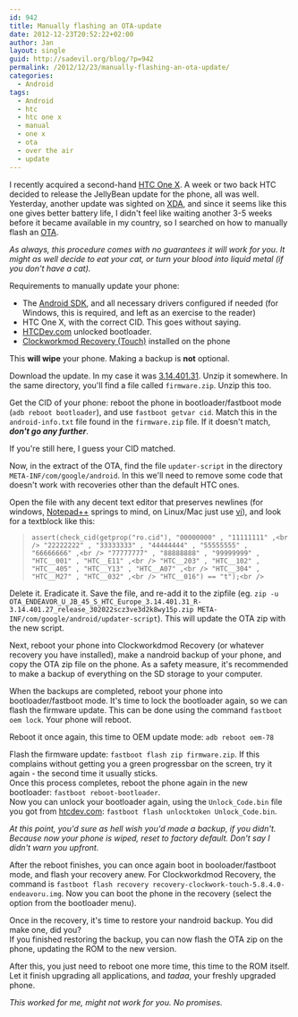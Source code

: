 ```yaml
---
id: 942
title: Manually flashing an OTA-update
date: 2012-12-23T20:52:22+02:00
author: Jan
layout: single
guid: http://sadevil.org/blog/?p=942
permalink: /2012/12/23/manually-flashing-an-ota-update/
categories:
  - Android
tags:
  - Android
  - htc
  - htc one x
  - manual
  - one x
  - ota
  - over the air
  - update
---
```

I recently acquired a second-hand <a href="http://www.gsmarena.com/htc_one_x-4320.php" target="_blank">HTC One X</a>. A week or two back HTC decided to release the JellyBean update for the phone, all was well. Yesterday, another update was sighted on <a href="http://forum.xda-developers.com/showthread.php?t=2058826" target="_blank">XDA</a>, and since it seems like this one gives better battery life, I didn't feel like waiting another 3-5 weeks before it became available in my country, so I searched on how to manually flash an <a href="http://en.wikipedia.org/wiki/Over-the-air_programming" target="_blank">OTA</a>.

_As always, this procedure comes with no guarantees it will work for you. It might as well decide to eat your cat, or turn your blood into liquid metal (if you don't have a cat)._  
<!--more-->

  
Requirements to manually update your phone:

  * The <a href="http://developer.android.com/sdk/index.html" target="_blank">Android SDK</a>, and all necessary drivers configured if needed (for Windows, this is required, and left as an exercise to the reader)
  * HTC One X, with the correct CID. This goes without saying.
  * <a href="http://www.htcdev.com" target="_blank">HTCDev.com</a> unlocked bootloader.
  * <a href="https://play.google.com/store/apps/details?id=com.koushikdutta.rommanager&hl=en" target="_blank">Clockworkmod Recovery (Touch)</a> installed on the phone

This **will wipe** your phone. Making a backup is **not** optional.

Download the update. In my case it was <a href="http://fotadl.htc.com/OTA_ENDEAVOR_U_JB_45_S_HTC_Europe_3.14.401.31_R-3.14.401.27_release_302022scz3ve3d2k8wy15p.zip" target="_blank">3.14.401.31</a>. Unzip it somewhere. In the same directory, you'll find a file called `firmware.zip`. Unzip this too.

Get the CID of your phone: reboot the phone in bootloader/fastboot mode (`adb reboot bootloader`), and use `fastboot getvar cid`. Match this in the `android-info.txt` file found in the `firmware.zip` file. If it doesn't match, **_don't go any further_**.

If you're still here, I guess your CID matched.

Now, in the extract of the OTA, find the file `updater-script` in the directory `META-INF/com/google/android`. In this we'll need to remove some code that doesn't work with recoveries other than the default HTC ones.

Open the file with any decent text editor that preserves newlines (for windows, <a href="http://notepad-plus-plus.org/" target="_blank">Notepad++</a> springs to mind, on Linux/Mac just use <a href="http://en.wikipedia.org/wiki/Vi" target="_blank">vi</a>), and look for a textblock like this:

> `assert(check_cid(getprop("ro.cid"), "00000000" , "11111111" ,<br />
"22222222" , "33333333" , "44444444" , "55555555" , "66666666" ,<br />
"77777777" , "88888888" , "99999999" , "HTC__001" , "HTC__E11" ,<br />
"HTC__203" , "HTC__102" , "HTC__405" , "HTC__Y13" , "HTC__A07" ,<br />
"HTC__304" , "HTC__M27" , "HTC__032" ,<br />
"HTC__016") == "t");<br />
` 

Delete it. Eradicate it. Save the file, and re-add it to the zipfile (eg. `zip -u OTA_ENDEAVOR_U_JB_45_S_HTC_Europe_3.14.401.31_R-3.14.401.27_release_302022scz3ve3d2k8wy15p.zip META-INF/com/google/android/updater-script`). This will update the OTA zip with the new script.

Next, reboot your phone into Clockworkdmod Recovery (or whatever recovery you have installed), make a nandroid backup of your phone, and copy the OTA zip file on the phone. As a safety measure, it's recommended to make a backup of everything on the SD storage to your computer.

When the backups are completed, reboot your phone into bootloader/fastboot mode. It's time to lock the bootloader again, so we can flash the firmware update. This can be done using the command `fastboot oem lock`. Your phone will reboot.

Reboot it once again, this time to OEM update mode: `adb reboot oem-78`

Flash the firmware update: `fastboot flash zip firmware.zip`. If this complains without getting you a green progressbar on the screen, try it again - the second time it usually sticks.  
Once this process completes, reboot the phone again in the new bootloader: `fastboot reboot-bootloader`.  
Now you can unlock your bootloader again, using the `Unlock_Code.bin` file you got from <a href="http://www.htcdev.com" target="_blank">htcdev.com</a>: `fastboot flash unlocktoken Unlock_Code.bin`.

_At this point, you'd sure as hell wish you'd made a backup, if you didn't. Because now your phone is wiped, reset to factory default. Don't say I didn't warn you upfront._

After the reboot finishes, you can once again boot in booloader/fastboot mode, and flash your recovery anew. For Clockworkdmod Recovery, the command is `fastboot flash recovery recovery-clockwork-touch-5.8.4.0-endeavoru.img`. Now you can boot the phone in the recovery (select the option from the bootloader menu).

Once in the recovery, it's time to restore your nandroid backup. You did make one, did you?  
If you finished restoring the backup, you can now flash the OTA zip on the phone, updating the ROM to the new version.

After this, you just need to reboot one more time, this time to the ROM itself. Let it finish upgrading all applications, and _tadaa_, your freshly upgraded phone.

_This worked for me, might not work for you. No promises._
